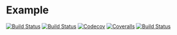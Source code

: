# Example

[![Build Status](https://travis-ci.com/nrhodes/Example.jl.svg?branch=master)](https://travis-ci.com/nrhodes/Example.jl)
[![Build Status](https://ci.appveyor.com/api/projects/status/github/nrhodes/Example.jl?svg=true)](https://ci.appveyor.com/project/nrhodes/Example-jl)
[![Codecov](https://codecov.io/gh/nrhodes/Example.jl/branch/master/graph/badge.svg)](https://codecov.io/gh/nrhodes/Example.jl)
[![Coveralls](https://coveralls.io/repos/github/nrhodes/Example.jl/badge.svg?branch=master)](https://coveralls.io/github/nrhodes/Example.jl?branch=master)
[![Build Status](https://api.cirrus-ci.com/github/nrhodes/Example.jl.svg)](https://cirrus-ci.com/github/nrhodes/Example.jl)
